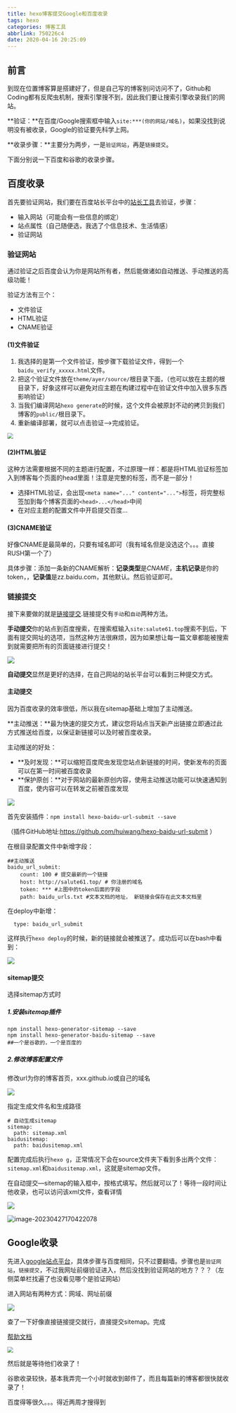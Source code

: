 ```yaml
---
title: hexo博客提交Google和百度收录
tags: hexo
categories: 博客工具
abbrlink: 750226c4
date: 2020-04-16 20:25:09
---
```


## 前言

到现在位置博客算是搭建好了，但是自己写的博客别问访问不了，Github和Coding都有反爬虫机制，搜索引擎搜不到，因此我们要让搜索引擎收录我们的网站。

**验证：**在百度/Google搜索框中输入`site:***(你的网站/域名)`，如果没找到说明没有被收录，Google的验证要先科学上网。

**收录步骤：**主要分为两步，一是`验证网站`，再是`链接提交`。

下面分别说一下百度和谷歌的收录步骤。

<!--more-->

## 百度收录

首先要验证网站，我们要在百度站长平台中的[站长工具](http://zhanzhang.baidu.com/dashboard/index)去验证，步骤：

- 输入网站（可能会有一些信息的绑定）
- 站点属性（自己随便选，我选了个信息技术、生活情感）
- 验证网站

### 验证网站

通过验证之后百度会认为你是网站所有者，然后能做诸如自动推送、手动推送的高级功能！

验证方法有三个：

- 文件验证
- HTML验证
- CNAME验证

#### (1)文件验证

1. 我选择的是第一个文件验证，按步骤下载验证文件，得到一个`baidu_verify_xxxxx.html`文件。
2. 把这个验证文件放在`theme/ayer/source/`根目录下面，（也可以放在主题的根目录下，好象这样可以避免对应主题在构建过程中在验证文件中加入很多东西影响验证）
3. 当我们编译网站`hexo generate`的时候，这个文件会被原封不动的拷贝到我们博客的`public/`根目录下。
4. 重新编译部署，就可以点击验证—>完成验证。

<img src="https://jihulab.com/Leslie61/imagelake/-/raw/main/pictures/2023/04/H3f8b0c4effb8448fabe53d2ea3b6b81bU.png" style="zoom:80%;" />



#### (2)HTML验证

这种方法需要根据不同的主题进行配置，不过原理一样：都是将HTML验证标签加入到博客每个页面的head里面！注意是完整的标签，而不是一部分！

- 选择HTML验证，会出现`<meta name="..." content="...">`标签，将完整标签加到每个博客页面的`<head>...</head>`中间
- 在对应主题的配置文件中开启提交百度...

#### (3)CNAME验证

好像CNAME是最简单的，只要有域名即可（我有域名但是没选这个。。。直接RUSH第一个了）

具体步骤：添加一条新的CNAME解析：**记录类型**是*CNAME*，**主机记录**是你的token，，**记录值**是zz.baidu.com，其他默认。然后验证即可。

### 链接提交

接下来要做的就是[链接提交](http://zhanzhang.baidu.com/linksubmit/index).链接提交有`手动`和`自动`两种方法。

**手动提交**你的站点到百度搜索，在搜索框输入`site:salute61.top`搜索不到后，下面有提交网址的选项，当然这种方法很麻烦，因为如果想让每一篇文章都能被搜索到就需要把所有的页面链接进行提交！

![](https://jihulab.com/Leslie61/imagelake/-/raw/main/pictures/2023/04/H2f7b18d9dd414a85a741d4d770e3a3fdS.png)

**自动提交**显然是更好的选择，在自己网站的站长平台可以看到三种提交方式。

#### 主动提交

因为百度收录的效率很低，所以我在sitemap基础上增加了主动推送。

**主动推送：**最为快速的提交方式，建议您将站点当天新产出链接立即通过此方式推送给百度，以保证新链接可以及时被百度收录。

主动推送的好处：

- **及时发现：**可以缩短百度爬虫发现您站点新链接的时间，使新发布的页面可以在第一时间被百度收录
- **保护原创：**对于网站的最新原创内容，使用主动推送功能可以快速通知到百度，使内容可以在转发之前被百度发现

![](https://jihulab.com/Leslie61/imagelake/-/raw/main/pictures/2023/04/H03bfde373cab4943b4d6b91a6af11d7cb.png)

首先安装插件：`npm install hexo-baidu-url-submit --save`

（插件GitHub地址:https://github.com/huiwang/hexo-baidu-url-submit ）

在根目录配置文件中新增字段：

```
##主动推送
baidu_url_submit: 
    count: 100 # 提交最新的一个链接
    host: http://salute61.top/ # 你注册的域名
    token: *** #上图中的token后面的字段
    path: baidu_urls.txt #文本文档的地址， 新链接会保存在此文本文档里
```

在deploy中新增：

```
  type: baidu_url_submit
```

这样执行`hexo deploy`的时候，新的链接就会被推送了。成功后可以在bash中看到：

![](https://jihulab.com/Leslie61/imagelake/-/raw/main/pictures/2023/04/Hb6a1d85346784508ab5bfc8eccff0f5fB.png)



#### sitemap提交

选择sitemap方式时

##### 1.安装sitemap插件

```
npm install hexo-generator-sitemap --save
npm install hexo-generator-baidu-sitemap --save
##一个是谷歌的，一个是百度的
```

##### 2.修改博客配置文件

修改url为你的博客首页，xxx.github.io或自己的域名

![](https://jihulab.com/Leslie61/imagelake/-/raw/main/pictures/2023/04/Hca76c42e1527487185a2fb4f31062e79O.png)

指定生成文件名和生成路径

```
# 自动生成sitemap
sitemap: 
  path: sitemap.xml
baidusitemap: 
  path: baidusitemap.xml
```

配置完成后执行`hexo g`，正常情况下会在source文件夹下看到多出两个文件：`sitemap.xml`和`baidusitemap.xml`，这就是sitemap文件。

在自动提交—sitemap的输入框中，按格式填写。然后就可以了！等待一段时间让他收录，也可以访问该xml文件，查看详情

![](https://jihulab.com/Leslie61/imagelake/-/raw/main/pictures/2023/04/H2ebfe3c5ab864cec938269a41b520a96S.png)

![image-20230427170422078](https://jihulab.com/Leslie61/imagelake/-/raw/main/pictures/2023/04/image-20230427170422078.png)

## Google收录

先进入[google站点平台](https://www.google.com/webmasters/tools/home?hl=zh-CN)，具体步骤与百度相同，只不过要翻墙。步骤也是`验证网站`，`链接提交`，不过我网址前缀验证进入，然后没找到验证网站的地方？？？（左侧菜单栏找遍了也没看见哪个是验证网站）

进入网站有两种方式：网域、网址前缀

![](https://jihulab.com/Leslie61/imagelake/-/raw/main/pictures/2023/04/Hde6a7df83385422fbbfc930a1da6d983Y.jpg.jpeg)

查了一下好像直接链接提交就行，直接提交sitemap。完成

[帮助文档](https://support.google.com/webmasters/answer/183669?hl=zh-Hans)

<img src="https://jihulab.com/Leslie61/imagelake/-/raw/main/pictures/2023/04/Hc2b4ff8fb80342a489a7e889936a6d70M.png" style="zoom:80%;" />

然后就是等待他们收录了！

谷歌收录较快，基本我弄完一个小时就收到邮件了，而且每篇新的博客都很快就收录了！

百度得等很久。。。得近两周才搜得到